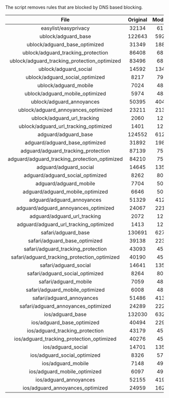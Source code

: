 The script removes rules that are blocked by DNS based blocking.


| File | Original | Modified |
|:----:|:-----:|:-----:|
| easylist/easyprivacy | 32134 | 6196 |
| ublock/adguard_base | 122643 | 59267 |
| ublock/adguard_base_optimized | 31349 | 18818 |
| ublock/adguard_tracking_protection | 86408 | 6822 |
| ublock/adguard_tracking_protection_optimized | 83496 | 6822 |
| ublock/adguard_social | 14592 | 13481 |
| ublock/adguard_social_optimized | 8217 | 7963 |
| ublock/adguard_mobile | 7024 | 4841 |
| ublock/adguard_mobile_optimized | 5974 | 4841 |
| ublock/adguard_annoyances | 50395 | 40421 |
| ublock/adguard_annoyances_optimized | 23211 | 21317 |
| ublock/adguard_url_tracking | 2060 | 1219 |
| ublock/adguard_url_tracking_optimized | 1401 | 1219 |
| adguard/adguard_base | 124552 | 61270 |
| adguard/adguard_base_optimized | 31892 | 19811 |
| adguard/adguard_tracking_protection | 87139 | 7500 |
| adguard/adguard_tracking_protection_optimized | 84210 | 7500 |
| adguard/adguard_social | 14645 | 13541 |
| adguard/adguard_social_optimized | 8262 | 8018 |
| adguard/adguard_mobile | 7704 | 5020 |
| adguard/adguard_mobile_optimized | 6646 | 5020 |
| adguard/adguard_annoyances | 51329 | 41267 |
| adguard/adguard_annoyances_optimized | 24067 | 22153 |
| adguard/adguard_url_tracking | 2072 | 1229 |
| adguard/adguard_url_tracking_optimized | 1413 | 1229 |
| safari/adguard_base | 130691 | 62706 |
| safari/adguard_base_optimized | 39138 | 22378 |
| safari/adguard_tracking_protection | 43093 | 4584 |
| safari/adguard_tracking_protection_optimized | 40190 | 4584 |
| safari/adguard_social | 14641 | 13530 |
| safari/adguard_social_optimized | 8264 | 8011 |
| safari/adguard_mobile | 7059 | 4880 |
| safari/adguard_mobile_optimized | 6008 | 4880 |
| safari/adguard_annoyances | 51486 | 41356 |
| safari/adguard_annoyances_optimized | 24289 | 22262 |
| ios/adguard_base | 132030 | 63223 |
| ios/adguard_base_optimized | 40494 | 22903 |
| ios/adguard_tracking_protection | 43179 | 4592 |
| ios/adguard_tracking_protection_optimized | 40276 | 4591 |
| ios/adguard_social | 14701 | 13563 |
| ios/adguard_social_optimized | 8326 | 5706 |
| ios/adguard_mobile | 7148 | 4919 |
| ios/adguard_mobile_optimized | 6097 | 4918 |
| ios/adguard_annoyances | 52155 | 41921 |
| ios/adguard_annoyances_optimized | 24959 | 16253 |